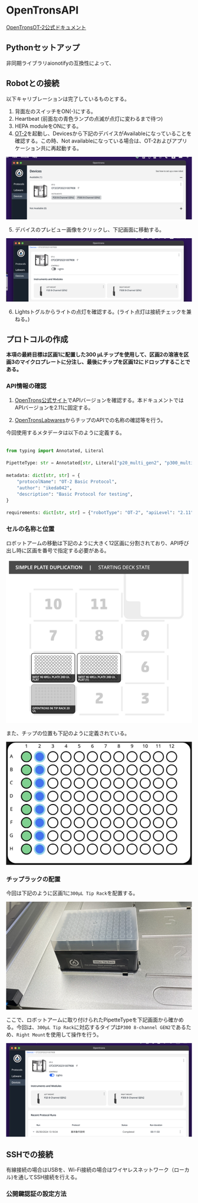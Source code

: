 # OpenTronsAPI
[OpenTronsOT-2公式ドキュメント](https://insights.opentrons.com/hubfs/Products/OT-2/OT-2R%20User%20Manual.pdf
)

## Pythonセットアップ
非同期ライブラリaionotifyの互換性によって、

## Robotとの接続

以下キャリブレーションは完了しているものとする。

1. 背面左のスイッチをON(-)にする。
2. Heartbeat (前面左の青色ランプの点滅が点灯に変わるまで待つ)
3. HEPA moduleをONにする。
4. [OT-2](https://opentrons.com/ot-app/)を起動し、Devicesから下記のデバイスがAvailableになっていることを確認する。この時、Not availableになっている場合は、OT-2およびアプリケーション共に再起動する。

![](docs_images/1.png)

5. デバイスのプレビュー画像をクリックし、下記画面に移動する。
   
![](docs_images/2.png)

6. Lightsトグルからライトの点灯を確認する。(ライト点灯は接続チェックを兼ねる。)

## プロトコルの作成

**本項の最終目標は区画1に配置した300 µLチップを使用して、区画2の溶液を区画3のマイクロプレートに分注し、最後にチップを区画12にドロップすることである。**

### API情報の確認

1. [OpenTrons公式サイト](https://docs.opentrons.com/v2/versioning.html)でAPIバージョンを確認する。本ドキュメントではAPIバージョンを2.11に固定する。
   
2. [OpenTronsLabwares](https://labware.opentrons.com/)からチップのAPIでの名称の確認等を行う。

今回使用するメタデータは以下のように定義する。

```Python

from typing import Annotated, Literal

PipetteType: str = Annotated[str, Literal["p20_multi_gen2", "p300_multi_gen2"]]

metadata: dict[str, str] = {
    "protocolName": "OT-2 Basic Protocol",
    "author": "ikeda042",
    "description": "Basic Protocol for testing",
}

requirements: dict[str, str] = {"robotType": "OT-2", "apiLevel": "2.11"}
```

### セルの名称と位置

ロボットアームの移動は下記のように大きく12区画に分割されており、API呼び出し時に区画を番号で指定する必要がある。

![](docs_images/3.png)

また、チップの位置も下記のように定義されている。

![](docs_images/4.png)

### チップラックの配置

今回は下記のように区画1に`300µL Tip Rack`を配置する。

![](docs_images/tutorial1-1.jpeg)

ここで、ロボットアームに取り付けられたPipetteTypeを下記画面から確かめる。今回は、`300µL Tip Rack`に対応するタイプは`P300 8-channel GEN2`であるため、`Right Mount`を使用して操作を行う。

![](docs_images/tutorial1-2.png)


## SSHでの接続

有線接続の場合はUSBを、Wi-Fi接続の場合はワイヤレスネットワーク（ローカル)を通してSSH接続を行える。

### 公開鍵認証の設定方法
